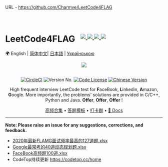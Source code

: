 

URL - https://github.com/Charmve/LeetCode4FLAG

<br>

<h1> LeetCode4FLAG
  <sup>
    &nbsp;
    <a class="ai-header-badge" target="_blank" href="https://www.zhihu.com/people/MaiweiE-com/posts">
          <img class="ai-header-badge-img" src="https://img.shields.io/badge/style--5eba00.svg?label=Zhihu&logo=zhihu&style=social">
    </a>
    <a class="ai-header-badge" target="_blank" href="https://linkedin.com/in/wei-zhang-647b29133/">
          <img src="https://img.shields.io/badge/style--5eba00.svg?label=LinkedIn&logo=linkedin&style=social">
    </a>
    <a class="ai-header-badge" target="_blank" href="https://www.kaggle.com/yidazhang07">
          <img class="ai-header-badge-img" src="https://img.shields.io/badge/style--5eba00.svg?label=Kaggle&logo=kaggle&style=social">
    </a>
    <a class="ai-header-badge" target="_blank" href="https://github.com/Charmve/LeetCode4FLAG">
        <img class="ai-header-badge-img" src="https://img.shields.io/github/stars/Charmve/LeetCode4FLAG.svg?style=social&label=Star">
    </a>
  </sup>
</h1> 

🌍 English | [简体中文](README-zh_CN.md)| [日本語](README-jp_JP.md) | [Українською](README-uk_UA.md)
<br>

<div align="center">
  <div align="center">
    <img align="center" src="FLAG.jpg">
    <br><br>
    <p align="center">
        <a href="https://circleci.com/gh/Charmve/computer-vision-in-action"><img src="https://circleci.com/gh/Charmve/computer-vision-in-action.svg?style=svg" alt="CircleCI" title="CircleCI"></a>
        <img src="https://badgen.net/badge/FLAG/V2.1/orange" alt="Version No.">
        <a href="https://gplv3.fsf.org/" target="_blank" style="display:inline-block"><img src="https://img.shields.io/badge/license-GPL%203.0-red?logo=apache" alt="Code License"></a>
        <a name="installation"></a> <a href="" target="_blank"><img src="https://img.shields.io/badge/Wiki-简体中文-000000.svg?style=flat-square&amp;logo=GitBook" alt="Chinese Version"></a>
    </p>
  </div>
    <p>
     High frequent interview LeetCode test for <b>F</b>aceBook, <b>L</b>inkedin, <b>A</b>mazon, <b>G</b>oogle. More importantly, the problems' solutions are provided in C/C++, Python and Java. <b>Offer</b>, <b>Offer</b>, <b>Offer</b> !
    </p>
    <p align="center">
        <a href="">高频合集</a> •
        <a href="">答题模板</a> •
        <a href="">打卡群</a>  •
        <a href="">📕 Docs</a> 
    </p>
</div>


----
<b>Note: Please raise an issue for any suggestions, corrections, and feedback.</b>

- [2020年最新FLAMG面试频率最高的127道题.xlsx](https://github.com/Charmve/LeetCode4FLAG/raw/main/2020最新-FLAMG面试频率最高的127道题.xlsx)
- [Google最常考的40道动态规划题.xlsx](https://github.com/Charmve/LeetCode4FLAG/raw/main/Google最常考的40道动态规划题.xlsx)
- [FaceBook高频题100道.xlsx](https://github.com/Charmve/LeetCode4FLAG/raw/main/Facebook高频题100道.xls)
- CodeTop持续更新 https://codetop.cc/home

<br>

